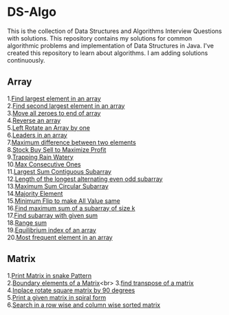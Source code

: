 # DS-Algo
This is the collection of Data Structures and Algorithms Interview Questions with solutions.
This repository contains my solutions for common algorithmic problems and implementation of Data Structures in Java. 
I've created this repository to learn about algorithms. I am adding solutions continuously.<br>
## Array
1.[Find largest element in an array](https://www.geeksforgeeks.org/c-program-find-largest-element-array/)<br>
2.[Find second largest element in an array](https://www.geeksforgeeks.org/find-second-largest-element-array/)<br>
3.[Move all zeroes to end of array](https://www.geeksforgeeks.org/move-zeroes-end-array/)<br>
4.[Reverse an array](https://www.geeksforgeeks.org/reverse-an-array-in-java/)<br>
5.[Left Rotate an Array by one]()<br>
6.[Leaders in an array](https://www.geeksforgeeks.org/leaders-in-an-array/)<br>
7.[Maximum difference between two elements](https://www.geeksforgeeks.org/maximum-difference-between-two-elements/)<br>
8.[Stock Buy Sell to Maximize Profit](https://www.geeksforgeeks.org/stock-buy-sell/)<br>
9.[Trapping Rain Watery](https://www.geeksforgeeks.org/trapping-rain-water/)<br>
10.[Max Consecutive Ones](https://leetcode.com/problems/max-consecutive-ones/)<br>
11.[Largest Sum Contiguous Subarray](https://www.geeksforgeeks.org/largest-sum-contiguous-subarray/)<br>
12.[Length of the longest alternating even odd subarray](https://www.geeksforgeeks.org/length-of-the-longest-alternating-even-odd-subarray/)<br>
13.[Maximum Sum Circular Subarray](https://leetcode.com/problems/maximum-sum-circular-subarray/)<br>
14.[Majority Element](https://www.geeksforgeeks.org/majority-element/)<br>
15.[Minimum Flip to make All Value same]()<br>
16.[Find maximum sum of a subarray of size k](https://www.geeksforgeeks.org/find-maximum-minimum-sum-subarray-size-k/)<br>
17.[Find subarray with given sum](https://www.geeksforgeeks.org/find-subarray-with-given-sum-in-array-of-integers/)<br>
18.[Range sum](https://www.geeksforgeeks.org/range-sum-queries-without-updates/)<br>
19.[Equilibrium index of an array](https://www.geeksforgeeks.org/equilibrium-index-of-an-array/)<br>
20.[Most frequent element in an array](https://www.geeksforgeeks.org/frequent-element-array/)<br>
## Matrix
1.[Print Matrix in snake Pattern](https://www.geeksforgeeks.org/print-matrix-snake-pattern/)<br>
2.[Boundary elements of a Matrix](https://www.geeksforgeeks.org/boundary-elements-matrix/#:~:text=Boundary%20elements%20are%20those%20elements,of%20the%20matrix%20is%20printed.)<br>
3.[find transpose of a matrix](https://www.geeksforgeeks.org/program-to-find-transpose-of-a-matrix/)<br>
4.[Inplace rotate square matrix by 90 degrees](https://www.geeksforgeeks.org/inplace-rotate-square-matrix-by-90-degrees/)<br>
5.[Print a given matrix in spiral form](https://www.geeksforgeeks.org/print-a-given-matrix-in-spiral-form/)<br>
6.[Search in a row wise and column wise sorted matrix](https://www.geeksforgeeks.org/search-in-row-wise-and-column-wise-sorted-matrix/)<br>
